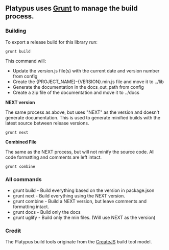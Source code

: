 ## Platypus uses [Grunt](http://gruntjs.com/) to manage the build process.

### Building
To export a release build for this library run:

    grunt build

This command will:

* Update the version.js file(s) with the current date and version number from config
* Create the {PROJECT_NAME}-{VERSION}.min.js file and move it to ../lib
* Generate the documentation in the docs_out_path from config
* Create a zip file of the documentation and move it to ../docs

**NEXT version**

The same process as above, but uses "NEXT" as the version and doesn't generate documentation. This is used to generate minified builds with the latest source between release versions.

	grunt next

**Combined File**

The same as the NEXT process, but will not minify the source code. All code formatting and comments are left intact.

	grunt combine


### All commands

* grunt build -  Build everything based on the version in package.json
* grunt next - Build everything using the NEXT version.
* grunt combine - Build a NEXT version, but leave comments and formatting intact.
* grunt docs - Build only the docs
* grunt uglify - Build only the min files. (Will use NEXT as the version)

### Credit

The Platypus build tools originate from the [CreateJS](https://github.com/CreateJS) build tool model.